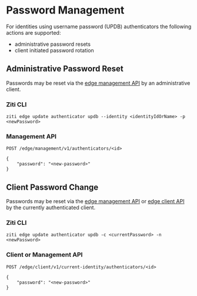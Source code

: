 # Password Management

For identities using username password (UPDB) authenticators the following actions are supported:

- administrative password resets
- client initiated password rotation

## Administrative Password Reset

Passwords may be reset via the [edge management API](../../../../reference/developer/api/02-edge-management-reference.mdx) by an administrative client.

### Ziti CLI

`ziti edge update authenticator updb --identity <identityIdOrName> -p <newPassword>`

### Management API

`POST /edge/management/v1/authenticators/<id>`

```text
{
    "password": "<new-password>"
}
```

## Client Password Change

Passwords may be reset via the [edge management API](../../../../reference/developer/api/index.mdx#edge-management-api) or 
[edge client API](../../../../reference/developer/api/index.mdx#edge-client-api) by the currently authenticated client.

### Ziti CLI

`ziti edge update authenticator updb -c <currentPassword> -n <newPassword>`

### Client or Management API

`POST /edge/client/v1/current-identity/authenticators/<id>`

```text
{
    "password": "<new-password>"
}
```
